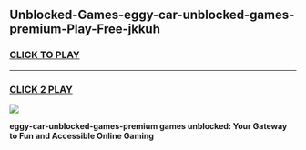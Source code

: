 
## Unblocked-Games-eggy-car-unblocked-games-premium-Play-Free-jkkuh
<h3>
<a href="https://premium76.site?title=eggy-car-unblocked-games-premium&ref=09A">CLICK TO PLAY</a></h3>
<hr>

<h3>
<a href="https://premium76.site?title=eggy-car-unblocked-games-premium&ref=09A">CLICK 2 PLAY</a>
  
</h3>

<a href="https://premium76.site?title=eggy-car-unblocked-games-premium&ref=09A"><img src="https://clearcache.store/games.png"></a>


**eggy-car-unblocked-games-premium games unblocked: Your Gateway to Fun and Accessible Online Gaming**

